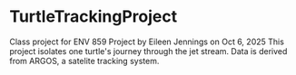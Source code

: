 # TurtleTrackingProject
Class project for ENV 859
Project by Eileen Jennings on Oct 6, 2025 
This project isolates one turtle's journey through the jet stream. Data is derived from ARGOS, a satelite tracking system. 